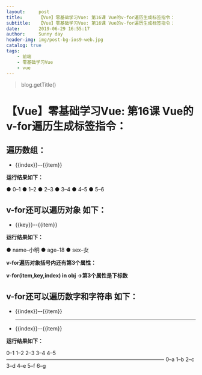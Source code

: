 ```yaml
---
layout:     post
title:      【Vue】零基础学习Vue: 第16课 Vue的v-for遍历生成标签指令：
subtitle:   【Vue】零基础学习Vue: 第16课 Vue的v-for遍历生成标签指令：
date:       2019-06-29 16:55:17
author:     Sunny day
header-img: img/post-bg-ios9-web.jpg
catalog: true
tags:
    - 前端
    - 零基础学习Vue
    - vue
---
```

>blog.getTitle() 

# 【Vue】零基础学习Vue: 第16课 Vue的v-for遍历生成标签指令：


## 遍历数组：

<!DOCTYPE html> <html lang="en"> <head> <meta charset="UTF-8"> <title>Document</title> <script src="https://cdn.jsdelivr.net/npm/vue@2.6.10/dist/vue.js"></script> </head> <body> <div id="app"> <ul> <!-- ()内第一个参数item是组员值，index是组员下标 --> <li v-for="(item, index) in arr">{{index}}--{{item}}</li> </ul> </div> <script> let vm = new Vue({ el:"/#app", data: { arr:[1,2,3,4,5,6] }, }) </script> </body> </html>

**运行结果如下：**

● 0–1
● 1–2
● 2–3
● 3–4
● 4–5
● 5–6

## []()[]()v-for还可以遍历对象 如下：

<!DOCTYPE html> <html lang="en"> <head> <meta charset="UTF-8"> <title>Document</title> <script src="https://cdn.jsdelivr.net/npm/vue@2.6.10/dist/vue.js"></script> </head> <body> <div id="app"> <ul> <!-- ()内第一个参数item是属性值，index是属性名 --> <li v-for="(item, key) in obj">{{key}}--{{item}}</li> </ul> </div> <script> let vm = new Vue({ el:"/#app", data: { obj:{ name:"小明", age:18, sex:"女" } }, }) </script> </body> </html>

**运行结果如下：**

● name–小明
● age–18
● sex–女

**v-for遍历对象括号内还有第3个属性：**

**v-for(item,key,index) in obj →第3个属性是下标数**

## []()[]()v-for还可以遍历数字和字符串 如下：

<!DOCTYPE html> <html lang="en"> <head> <meta charset="UTF-8"> <title>Document</title> <script src="https://cdn.jsdelivr.net/npm/vue@2.6.10/dist/vue.js"></script> </head> <body> <div id="app"> <ul> <!-- ()内第一个参数item是组员值，index是组员下标 --> <li v-for="(item, index) in 5">{{index}}--{{item}}</li> <hr> <li v-for="(item, index) in 'abcdefg'">{{index}}--{{item}}</li> </ul> </div> <script> let vm = new Vue({ el:"/#app", data: { } }) </script> </body> </html>

**运行结果如下：**

0–1
1–2
2–3
3–4
4–5
——————————————————————————————
0–a
1–b
2–c
3–d
4–e
5–f
6–g

 

 

 

